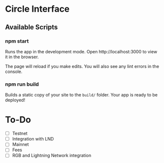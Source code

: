 # Circle Interface 

## Available Scripts

### npm start

Runs the app in the development mode.
Open http://localhost:3000 to view it in the browser.

The page will reload if you make edits.
You will also see any lint errors in the console.

### npm run build

Builds a static copy of your site to the `build/` folder.
Your app is ready to be deployed!

# To-Do

- [ ] Testnet
- [ ] Integration with LND
- [ ] Mainnet
- [ ] Fees
- [ ] RGB and Lightning Network integration
